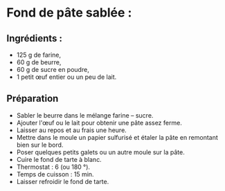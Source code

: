 # Fond de pâte sablée :

## Ingrédients :

* 125 g de farine, 
* 60 g de beurre,
* 60 g de sucre en poudre,
* 1 petit œuf entier ou un peu de lait.

## Préparation

- Sabler le beurre dans le mélange farine – sucre.
- Ajouter l'œuf ou le lait pour obtenir une pâte assez ferme.
- Laisser au repos et au frais une heure.
- Mettre dans le moule un papier sulfurisé et étaler la pâte en remontant bien sur le bord.
- Poser quelques petits galets ou un autre moule sur la pâte.
- Cuire le fond de tarte à blanc. 
- Thermostat : 6 (ou 180 °).
- Temps de cuisson : 15 min.
- Laisser refroidir le fond de tarte.


